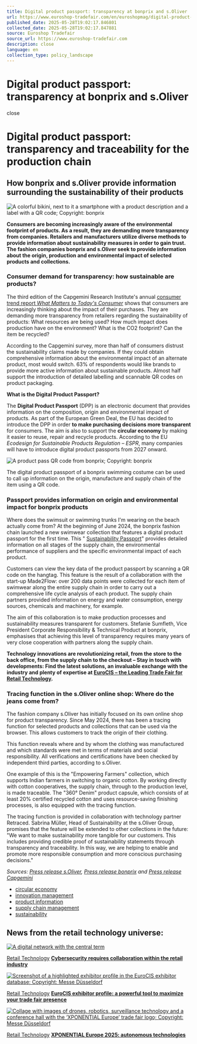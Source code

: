 ```yaml
---
title: Digital product passport: transparency at bonprix and s.Oliver
url: https://www.euroshop-tradefair.com/en/euroshopmag/digital-product-passport-transparency-at-bonprix-and-s-Oliver
published_date: 2025-05-28T19:02:17.846801
collected_date: 2025-05-28T19:02:17.847881
source: Euroshop Tradefair
source_url: https://www.euroshop-tradefair.com
description: close
language: en
collection_type: policy_landscape
---
```


# Digital product passport: transparency at bonprix and s.Oliver

close

# Digital product passport: transparency and traceability for the production chain

## How bonprix and s.Oliver provide information surrounding the sustainability of their products

![A colorful bikini, next to it a smartphone with a product description and a label with a QR code; Copyright: bonprix](https://www.euroshop-tradefair.com/cache/pica/5/2/1/3/2/7/30046051718795414/Produktherkunft_Tracing_bonprix_s-oliver-h.jpg)

**Consumers are becoming increasingly aware of the environmental footprint of products. As a result, they are demanding more transparency from companies. Retailers and manufacturers utilize diverse methods to provide information about sustainability measures in order to gain trust. The fashion companies bonprix and s.Oliver seek to provide information about the origin, production and environmental impact of selected products and collections.**

### Consumer demand for transparency: how sustainable are products?

The third edition of the Capgemini Research Institute's annual [consumer trend report _What Matters to Today's Consumer_](https://www.capgemini.com/news/press-releases/cost-of-living-concerns-have-eased-in-the-last-year-but-consumers-still-expect-further-discounts-on-essential-items/) shows that consumers are increasingly thinking about the impact of their purchases. They are demanding more transparency from retailers regarding the sustainability of products: What resources are being used? How much impact does production have on the environment? What is the CO2 footprint? Can the item be recycled?

According to the Capgemini survey, more than half of consumers distrust the sustainability claims made by companies. If they could obtain comprehensive information about the environmental impact of an alternate product, most would switch. 63% of respondents would like brands to provide more active information about sustainable products. Almost half support the introduction of detailed labelling and scannable QR codes on product packaging.

**What is the Digital Product Passport?**

The **Digital Product Passport** (DPP) is an electronic document that provides information on the composition, origin and environmental impact of products. As part of the European Green Deal, the EU has decided to introduce the DPP in order **to make purchasing decisions more transparent** for consumers. The aim is also to support the **circular economy** by making it easier to reuse, repair and recycle products. According to the EU _Ecodesign for Sustainable Products Regulation – ESPR_, many companies will have to introduce digital product passports from 2027 onward.

![A product pass QR code from bonprix; Copyright: bonprix](https://www.euroshop-tradefair.com/cache/pica/1/3/1/3/2/7/30046051718795789/Produktpass_product_pass_qr_code_bonprix.png)

The digital product passport of a bonprix swimming costume can be used to call up information on the origin, manufacture and supply chain of the item using a QR code.

### Passport provides information on origin and environmental impact for bonprix products

Where does the swimsuit or swimming trunks I'm wearing on the beach actually come from? At the beginning of June 2024, the bonprix fashion chain launched a new swimwear collection that features a digital product passport for the first time. This " [Sustainability Passport](https://www.bonprix.de/corporate/fileadmin/PressDownload/Texte/bonprix-Bademode-mit-Sustainability-Passport-Badeanzug-Colour-Flow-Passport.pdf)" provides detailed information on all stages of the supply chain, the environmental performance of suppliers and the specific environmental impact of each product.

Customers can view the key data of the product passport by scanning a QR code on the hangtag. This feature is the result of a collaboration with the start-up Made2Flow: over 200 data points were collected for each item of swimwear along the entire supply chain in order to carry out a comprehensive life cycle analysis of each product. The supply chain partners provided information on energy and water consumption, energy sources, chemicals and machinery, for example.

The aim of this collaboration is to make production processes and sustainability measures transparent for customers. Stefanie Sumfleth, Vice President Corporate Responsibility & Technical Product at bonprix, emphasises that achieving this level of transparency requires many years of very close cooperation with partners along the supply chain.

**Technology innovations are revolutionizing retail, from the store to the back office, from the supply chain to the checkout – Stay in touch with developments: Find the latest solutions, an invaluable exchange with the industry and plenty of expertise at [EuroCIS – the Leading Trade Fair for Retail Technology](https://www.eurocis-tradefair.com).**

### Tracing function in the s.Oliver online shop: Where do the jeans come from?

The fashion company s.Oliver has initially focused on its own online shop for product transparency. Since May 2024, there has been a tracing function for selected products and collections that can be used via the browser. This allows customers to track the origin of their clothing.

This function reveals where and by whom the clothing was manufactured and which standards were met in terms of materials and social responsibility. All verifications and certifications have been checked by independent third parties, according to s.Oliver.

One example of this is the "Empowering Farmers" collection, which supports Indian farmers in switching to organic cotton. By working directly with cotton cooperatives, the supply chain, through to the production level, is made traceable. The "360° Denim" product capsule, which consists of at least 20% certified recycled cotton and uses resource-saving finishing processes, is also equipped with the tracing function.

The tracing function is provided in collaboration with technology partner Retraced. Sabrina Müller, Head of Sustainability at the s.Oliver Group, promises that the feature will be extended to other collections in the future: "We want to make sustainability more tangible for our customers. This includes providing credible proof of sustainability statements through transparency and traceability. In this way, we are helping to enable and promote more responsible consumption and more conscious purchasing decisions."

_Sources: [Press release s.Oliver](https://soliver-group.com/news/pressemitteilungen/s-oliver-zeigt-wo-mode-herkommt-neue-tracing-funktion-ermoeglicht-kund-innen/), [Press release bonprix](https://www.bonprix.de/corporate/presse/meldung/mehr-transparenz-ueber-produktherkunft-und-umweltauswirkungen-bonprix-launcht-badekollektion-mit-sus/) and [Press release Capgemini](https://www.capgemini.com/news/press-releases/cost-of-living-concerns-have-eased-in-the-last-year-but-consumers-still-expect-further-discounts-on-essential-items/)_

- [circular economy](https://www.euroshop-tradefair.com/en/euroshopmag/digital-product-passport-transparency-at-bonprix-and-s-Oliver?mcat_id=31593)
- [innovation management](https://www.euroshop-tradefair.com/en/euroshopmag/digital-product-passport-transparency-at-bonprix-and-s-Oliver?mcat_id=31589)
- [product information](https://www.euroshop-tradefair.com/en/euroshopmag/digital-product-passport-transparency-at-bonprix-and-s-Oliver?mcat_id=31525)
- [supply chain management](https://www.euroshop-tradefair.com/en/euroshopmag/digital-product-passport-transparency-at-bonprix-and-s-Oliver?mcat_id=31499)
- [sustainability](https://www.euroshop-tradefair.com/en/euroshopmag/digital-product-passport-transparency-at-bonprix-and-s-Oliver?mcat_id=31591)

## News from the retail technology universe:

[![A digital network with the central term ](https://www.euroshop-tradefair.com/cache/pica/5/3/0/3/4/7/35260071737463168/cybersecurity-internet-of-things-iot-s.png)](https://www.euroshop-tradefair.com/en/euroshopmag/cybersecurity-requires-collaboration-within-the-retail-industry)

[Retail Technology](https://www.euroshop-tradefair.com/en/media-news/euroshopmag/retail-technology) [**Cybersecurity requires collaboration within the retail industry**](https://www.euroshop-tradefair.com/en/euroshopmag/cybersecurity-requires-collaboration-within-the-retail-industry)

[![Screenshot of a highlighted exhibitor profile in the EuroCIS exhibitor database; Copyright: Messe Düsseldorf](https://www.euroshop-tradefair.com/cache/pica/1/4/0/5/4/7/6450951739183486/exhibitor-profile-eurocis-retail-technology.png)](https://www.euroshop-tradefair.com/en/euroshopmag/eurocis-exhibitor-profile-a-powerful-tool-to-maximize-your-trade-fair-presence)

[Retail Technology](https://www.euroshop-tradefair.com/en/media-news/euroshopmag/retail-technology) [**EuroCIS exhibitor profile: a powerful tool to maximize your trade fair presence**](https://www.euroshop-tradefair.com/en/euroshopmag/eurocis-exhibitor-profile-a-powerful-tool-to-maximize-your-trade-fair-presence)

[![Collage with images of drones, robotics, surveillance technology and a conference hall with the ‘XPONENTIAL Europe’ trade fair logo; Copyright: Messe Düsseldorf](https://www.euroshop-tradefair.com/cache/pica/7/1/4/4/4/7/3590231738759756/xpo2502_Grafik_Rahmenprogramm-s.jpg)](https://www.euroshop-tradefair.com/en/euroshopmag/xponential-europe-2025-autonomous-technologies)

[Retail Technology](https://www.euroshop-tradefair.com/en/media-news/euroshopmag/retail-technology) [**XPONENTIAL Europe 2025: autonomous technologies**](https://www.euroshop-tradefair.com/en/euroshopmag/xponential-europe-2025-autonomous-technologies)
